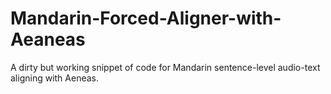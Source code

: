 # Mandarin-Forced-Aligner-with-Aeaneas
A dirty but working snippet of code for Mandarin sentence-level audio-text aligning with Aeneas.
